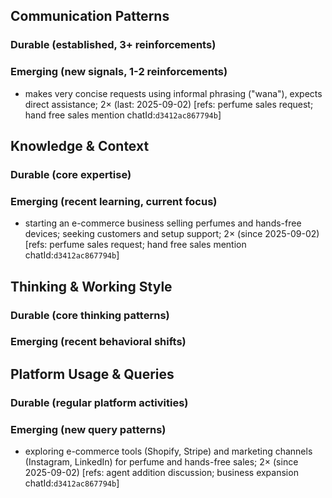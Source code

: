 ## Communication Patterns
### Durable (established, 3+ reinforcements)

### Emerging (new signals, 1-2 reinforcements)
- makes very concise requests using informal phrasing ("wana"), expects direct assistance; 2× (last: 2025-09-02) [refs: perfume sales request; hand free sales mention chatId:`d3412ac867794b`]

## Knowledge & Context
### Durable (core expertise)

### Emerging (recent learning, current focus)
- starting an e-commerce business selling perfumes and hands-free devices; seeking customers and setup support; 2× (since 2025-09-02) [refs: perfume sales request; hand free sales mention chatId:`d3412ac867794b`]

## Thinking & Working Style
### Durable (core thinking patterns)

### Emerging (recent behavioral shifts)

## Platform Usage & Queries
### Durable (regular platform activities)

### Emerging (new query patterns)
- exploring e-commerce tools (Shopify, Stripe) and marketing channels (Instagram, LinkedIn) for perfume and hands-free sales; 2× (since 2025-09-02) [refs: agent addition discussion; business expansion chatId:`d3412ac867794b`]